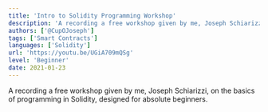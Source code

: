 ```yaml
---
title: 'Intro to Solidity Programming Workshop'
description: 'A recording a free workshop given by me, Joseph Schiarizzi, on the basics of programming in Solidity, designed for absolute beginners.'
authors: ['@CupOJoseph']
tags: ['Smart Contracts']
languages: ['Solidity']
url: 'https://youtu.be/UGiA709mQSg'
level: 'Beginner'
date: 2021-01-23
---
```


A recording a free workshop given by me, Joseph Schiarizzi, on the basics of programming in Solidity, designed for absolute beginners.